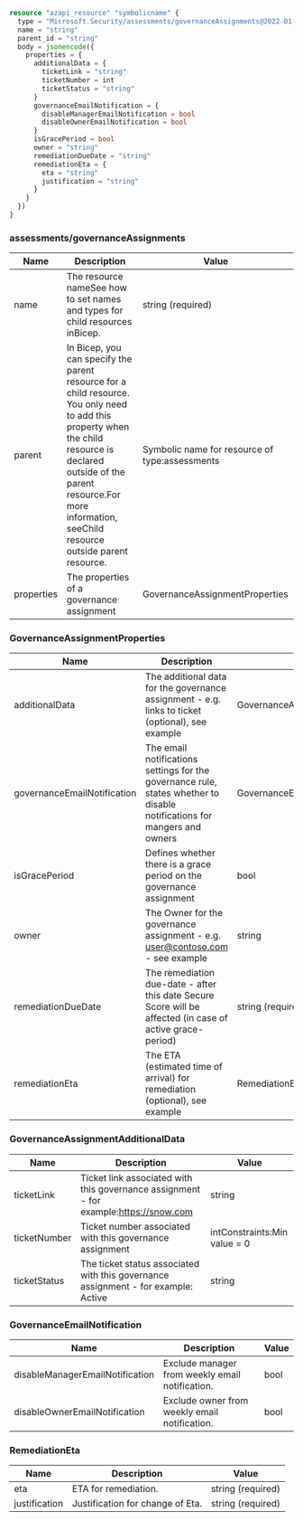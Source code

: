 ```terraform
resource "azapi_resource" "symbolicname" {
  type = "Microsoft.Security/assessments/governanceAssignments@2022-01-01-preview"
  name = "string"
  parent_id = "string"
  body = jsonencode({
    properties = {
      additionalData = {
        ticketLink = "string"
        ticketNumber = int
        ticketStatus = "string"
      }
      governanceEmailNotification = {
        disableManagerEmailNotification = bool
        disableOwnerEmailNotification = bool
      }
      isGracePeriod = bool
      owner = "string"
      remediationDueDate = "string"
      remediationEta = {
        eta = "string"
        justification = "string"
      }
    }
  })
}

```

### assessments/governanceAssignments

| Name | Description | Value |
|-|-|-|
| name | The resource nameSee how to set names and types for child resources inBicep. | string (required) |
| parent | In Bicep, you can specify the parent resource for a child resource. You only need to add this property when the child resource is declared outside of the parent resource.For more information, seeChild resource outside parent resource. | Symbolic name for resource of type:assessments |
| properties | The properties of a governance assignment | GovernanceAssignmentProperties |


### GovernanceAssignmentProperties

| Name | Description | Value |
|-|-|-|
| additionalData | The additional data for the governance assignment - e.g. links to ticket (optional), see example | GovernanceAssignmentAdditionalData |
| governanceEmailNotification | The email notifications settings for the governance rule, states whether to disable notifications for mangers and owners | GovernanceEmailNotification |
| isGracePeriod | Defines whether there is a grace period on the governance assignment | bool |
| owner | The Owner for the governance assignment - e.g. user@contoso.com - see example | string |
| remediationDueDate | The remediation due-date - after this date Secure Score will be affected (in case of  active grace-period) | string (required) |
| remediationEta | The ETA (estimated time of arrival) for remediation (optional), see example | RemediationEta |


### GovernanceAssignmentAdditionalData

| Name | Description | Value |
|-|-|-|
| ticketLink | Ticket link associated with this governance assignment - for example:https://snow.com | string |
| ticketNumber | Ticket number associated with this governance assignment | intConstraints:Min value = 0 |
| ticketStatus | The ticket status associated with this governance assignment - for example: Active | string |


### GovernanceEmailNotification

| Name | Description | Value |
|-|-|-|
| disableManagerEmailNotification | Exclude manager from weekly email notification. | bool |
| disableOwnerEmailNotification | Exclude  owner from weekly email notification. | bool |


### RemediationEta

| Name | Description | Value |
|-|-|-|
| eta | ETA for remediation. | string (required) |
| justification | Justification for change of Eta. | string (required) |


